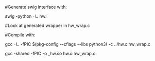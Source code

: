 #Generate swig interface with:

swig -python -I.. hw.i

#Look at generated wrapper in hw_wrap.c


#Compile with:

gcc -I.. -fPIC $(pkg-config --cflags --libs python3) -c ../hw.c hw_wrap.c

gcc -shared -fPIC -o _hw.so hw.o hw_wrap.o
